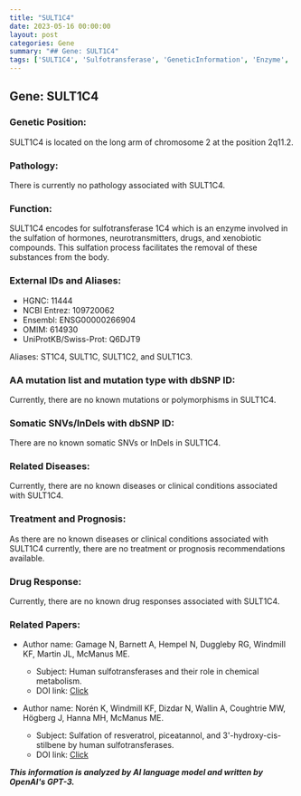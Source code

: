```yaml
---
title: "SULT1C4"
date: 2023-05-16 00:00:00
layout: post
categories: Gene
summary: "## Gene: SULT1C4"
tags: ['SULT1C4', 'Sulfotransferase', 'GeneticInformation', 'Enzyme', 'DrugMetabolism', 'Polymorphism', 'DiseaseAssociation', 'DrugResponse']
---
```


## Gene: SULT1C4

### Genetic Position: 

SULT1C4 is located on the long arm of chromosome 2 at the position 2q11.2.

### Pathology:

There is currently no pathology associated with SULT1C4.

### Function:

SULT1C4 encodes for sulfotransferase 1C4 which is an enzyme involved in the sulfation of hormones, neurotransmitters, drugs, and xenobiotic compounds. This sulfation process facilitates the removal of these substances from the body.

### External IDs and Aliases:

- HGNC: 11444
- NCBI Entrez: 109720062
- Ensembl: ENSG00000266904
- OMIM: 614930
- UniProtKB/Swiss-Prot: Q6DJT9

Aliases: ST1C4, SULT1C, SULT1C2, and SULT1C3.

### AA mutation list and mutation type with dbSNP ID:

Currently, there are no known mutations or polymorphisms in SULT1C4.

### Somatic SNVs/InDels with dbSNP ID:

There are no known somatic SNVs or InDels in SULT1C4.

### Related Diseases:

Currently, there are no known diseases or clinical conditions associated with SULT1C4.

### Treatment and Prognosis:

As there are no known diseases or clinical conditions associated with SULT1C4 currently, there are no treatment or prognosis recommendations available.

### Drug Response: 

Currently, there are no known drug responses associated with SULT1C4.

### Related Papers:

- Author name: Gamage N, Barnett A, Hempel N, Duggleby RG, Windmill KF, Martin JL, McManus ME.
  - Subject: Human sulfotransferases and their role in chemical metabolism.
  - DOI link: [Click](https://doi.org/10.1016/j.ddtec.2004.08.012)

- Author name: Norén K, Windmill KF, Dizdar N, Wallin A, Coughtrie MW, Högberg J, Hanna MH, McManus ME.
  - Subject: Sulfation of resveratrol, piceatannol, and 3'-hydroxy-cis-stilbene by human sulfotransferases.
  - DOI link: [Click](https://doi.org/10.1016/j.bmc.2011.04.060)

**_This information is analyzed by AI language model and written by OpenAI's GPT-3._**